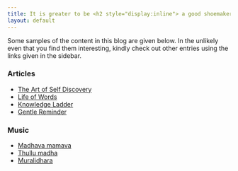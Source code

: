 ```yaml
---
title: It is greater to be <h2 style="display:inline"> a good shoemaker </h2> than a luxurious and incompetent king - Sri Aurobindo
layout: default
---
```


Some samples of the content in this blog are given below. In the unlikely even that you find them interesting, kindly check out other entries using the links given in the sidebar.

### Articles

<ul>
	<li>
		<a href="/education/2019/05/10/artOfSelfDiscovery.html" target="blank">The Art of Self Discovery</a>
	</li>
	<li>
		<a href="general/2015/09/20/lifeOfWords.html" target="blank">Life of Words</a>
	</li>
	<li>
		<a href="/education/2016/07/03/knowledgeLadder.html" target="blank">Knowledge Ladder</a>
	</li>	
	<li>
		<a href="/poems/2019/04/11/gentleReminder.html" target="blank">Gentle Reminder</a>
	</li>		
</ul>


### Music

<ul>
	<li>
		<a href="/music/2019-10-12-madhavaMamava.html" target="blank">Madhava mamava</a>
	</li>
	<li>
		<a href="/music/2019-09-22-thullumadha.html" target="blank">Thullu madha</a>
	</li>
	<li>
		<a href="/music/2019-10-13-muralidhara.html" target="blank">Muralidhara</a>
	</li>	
</ul>

